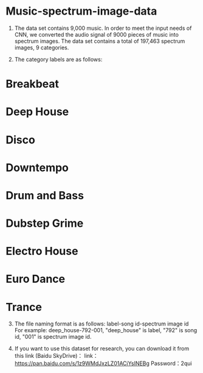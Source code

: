 # Music-spectrum-image-data
1. The data set contains 9,000 music.  In order to meet the input needs of CNN, 
we converted the audio signal of 9000 pieces of music into spectrum images. 
The data set contains a total of 197,463 spectrum images, 9 categories.

2. The category labels are as follows:
# Breakbeat
# Deep House
# Disco
# Downtempo
# Drum and Bass
# Dubstep Grime
# Electro House
# Euro Dance
# Trance

3. The file naming format is as follows:
label-song id-spectrum image id
For example: deep_house-792-001, "deep_house" is label, "792" is song id, "001" is spectrum image id.

4. If you want to use this dataset for research, you can download it from this link (Baidu SkyDrive)：
link：https://pan.baidu.com/s/1z9WMdJxzLZ01ACiYsINEBg 
Password：2qui
